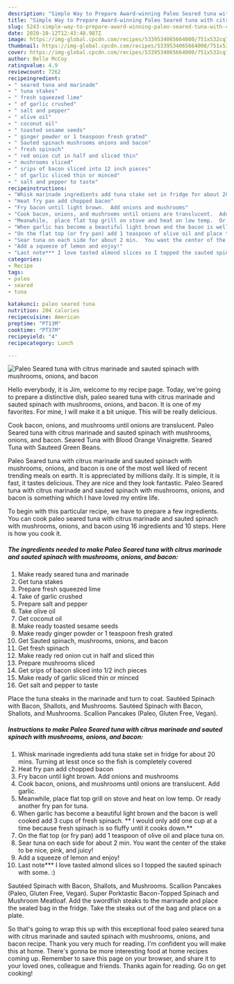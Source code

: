 ```yaml
---
description: "Simple Way to Prepare Award-winning Paleo Seared tuna with citrus marinade and sauted spinach with mushrooms, onions, and bacon"
title: "Simple Way to Prepare Award-winning Paleo Seared tuna with citrus marinade and sauted spinach with mushrooms, onions, and bacon"
slug: 5243-simple-way-to-prepare-award-winning-paleo-seared-tuna-with-citrus-marinade-and-sauted-spinach-with-mushrooms-onions-and-bacon
date: 2020-10-12T12:43:48.987Z
image: https://img-global.cpcdn.com/recipes/5339534065664000/751x532cq70/paleo-seared-tuna-with-citrus-marinade-and-sauted-spinach-with-mushrooms-onions-and-bacon-recipe-main-photo.jpg
thumbnail: https://img-global.cpcdn.com/recipes/5339534065664000/751x532cq70/paleo-seared-tuna-with-citrus-marinade-and-sauted-spinach-with-mushrooms-onions-and-bacon-recipe-main-photo.jpg
cover: https://img-global.cpcdn.com/recipes/5339534065664000/751x532cq70/paleo-seared-tuna-with-citrus-marinade-and-sauted-spinach-with-mushrooms-onions-and-bacon-recipe-main-photo.jpg
author: Belle McCoy
ratingvalue: 4.9
reviewcount: 7262
recipeingredient:
- " seared tuna and marinade"
- " tuna stakes"
- " fresh squeezed lime"
- " of garlic crushed"
- " salt and pepper"
- " olive oil"
- " coconut oil"
- " toasted sesame seeds"
- " ginger powder or 1 teaspoon fresh grated"
- " Sauted spinach mushrooms onions and bacon"
- " fresh spinach"
- " red onion cut in half and sliced thin"
- " mushrooms sliced"
- " srips of bacon sliced into 12 inch pieces"
- " of garlic sliced thin or minced"
- " salt and pepper to taste"
recipeinstructions:
- "Whisk marinade ingredients add tuna stake set in fridge for about 20 mins. Turning at lesst once so the fish is completely covered"
- "Heat fry pan add chopped bacon"
- "Fry bacon until light brown.  Add onions and mushrooms"
- "Cook bacon, onions, and mushrooms until onions are translucent.  Add garlic."
- "Meanwhile,  place flat top grill on stove and heat on low temp.  Or ready another fry pan for tuna."
- "When garlic has become a beautiful light brown and the bacon is well cooked add 3 cups of fresh spinach.   ** I would only add one cup at a time because fresh spinach is so fluffy until it cooks down.**"
- "On the flat top (or fry pan) add 1 teaspoon of olive oil and place tuna on."
- "Sear tuna on each side for about 2 min.  You want the center of the stake to be nice, pink, and juicy!"
- "Add a squeeze of lemon and enjoy!"
- "Last note*** I love tasted almond slices so I topped the sauted spinach with some. :)"
categories:
- Recipe
tags:
- paleo
- seared
- tuna

katakunci: paleo seared tuna 
nutrition: 204 calories
recipecuisine: American
preptime: "PT13M"
cooktime: "PT37M"
recipeyield: "4"
recipecategory: Lunch

---
```



![Paleo Seared tuna with citrus marinade and sauted spinach with mushrooms, onions, and bacon](https://img-global.cpcdn.com/recipes/5339534065664000/751x532cq70/paleo-seared-tuna-with-citrus-marinade-and-sauted-spinach-with-mushrooms-onions-and-bacon-recipe-main-photo.jpg)

Hello everybody, it is Jim, welcome to my recipe page. Today, we're going to prepare a distinctive dish, paleo seared tuna with citrus marinade and sauted spinach with mushrooms, onions, and bacon. It is one of my favorites. For mine, I will make it a bit unique. This will be really delicious.

Cook bacon, onions, and mushrooms until onions are translucent. Paleo Seared tuna with citrus marinade and sauted spinach with mushrooms, onions, and bacon. Seared Tuna with Blood Orange Vinaigrette. Seared Tuna with Sauteed Green Beans.

Paleo Seared tuna with citrus marinade and sauted spinach with mushrooms, onions, and bacon is one of the most well liked of recent trending meals on earth. It is appreciated by millions daily. It is simple, it is fast, it tastes delicious. They are nice and they look fantastic. Paleo Seared tuna with citrus marinade and sauted spinach with mushrooms, onions, and bacon is something which I have loved my entire life.


To begin with this particular recipe, we have to prepare a few ingredients. You can cook paleo seared tuna with citrus marinade and sauted spinach with mushrooms, onions, and bacon using 16 ingredients and 10 steps. Here is how you cook it.

<!--inarticleads1-->

##### The ingredients needed to make Paleo Seared tuna with citrus marinade and sauted spinach with mushrooms, onions, and bacon:

1. Make ready  seared tuna and marinade
1. Get  tuna stakes
1. Prepare  fresh squeezed lime
1. Take  of garlic crushed
1. Prepare  salt and pepper
1. Take  olive oil
1. Get  coconut oil
1. Make ready  toasted sesame seeds
1. Make ready  ginger powder or 1 teaspoon fresh grated
1. Get  Sauted spinach, mushrooms, onions, and bacon
1. Get  fresh spinach
1. Make ready  red onion cut in half and sliced thin
1. Prepare  mushrooms sliced
1. Get  srips of bacon sliced into 1/2 inch pieces
1. Make ready  of garlic sliced thin or minced
1. Get  salt and pepper to taste


Place the tuna steaks in the marinade and turn to coat. Sautéed Spinach with Bacon, Shallots, and Mushrooms. Sautéed Spinach with Bacon, Shallots, and Mushrooms. Scallion Pancakes (Paleo, Gluten Free, Vegan). 

<!--inarticleads2-->

##### Instructions to make Paleo Seared tuna with citrus marinade and sauted spinach with mushrooms, onions, and bacon:

1. Whisk marinade ingredients add tuna stake set in fridge for about 20 mins. Turning at lesst once so the fish is completely covered
1. Heat fry pan add chopped bacon
1. Fry bacon until light brown.  Add onions and mushrooms
1. Cook bacon, onions, and mushrooms until onions are translucent.  Add garlic.
1. Meanwhile,  place flat top grill on stove and heat on low temp.  Or ready another fry pan for tuna.
1. When garlic has become a beautiful light brown and the bacon is well cooked add 3 cups of fresh spinach.   ** I would only add one cup at a time because fresh spinach is so fluffy until it cooks down.**
1. On the flat top (or fry pan) add 1 teaspoon of olive oil and place tuna on.
1. Sear tuna on each side for about 2 min.  You want the center of the stake to be nice, pink, and juicy!
1. Add a squeeze of lemon and enjoy!
1. Last note*** I love tasted almond slices so I topped the sauted spinach with some. :)


Sautéed Spinach with Bacon, Shallots, and Mushrooms. Scallion Pancakes (Paleo, Gluten Free, Vegan). Super Porktastic Bacon-Topped Spinach and Mushroom Meatloaf. Add the swordfish steaks to the marinade and place the sealed bag in the fridge. Take the steaks out of the bag and place on a plate. 

So that's going to wrap this up with this exceptional food paleo seared tuna with citrus marinade and sauted spinach with mushrooms, onions, and bacon recipe. Thank you very much for reading. I'm confident you will make this at home. There's gonna be more interesting food at home recipes coming up. Remember to save this page on your browser, and share it to your loved ones, colleague and friends. Thanks again for reading. Go on get cooking!
